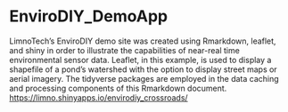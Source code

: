 # EnviroDIY_DemoApp
LimnoTech’s EnviroDIY demo site was created using Rmarkdown, leaflet, and shiny in order to illustrate the capabilities of near-real time environmental sensor data. Leaflet, in this example, is used to display a shapefile of a pond’s watershed with the option to display street maps or aerial imagery. The tidyverse packages are employed in the data caching and processing components of this Rmarkdown document. 
https://limno.shinyapps.io/envirodiy_crossroads/ 

